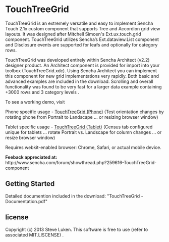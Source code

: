 TouchTreeGrid
=============

TouchTreeGrid is an extremely versatile and easy to implement Sencha Touch 2.1x custom component that supports
Tree and Accordion grid view layouts.  It was designed after Mitchell Simoen's Ext.ux.touch.grid component.
TouchTreeGrid utilizes Sencha’s Ext.dataview.List component and Disclosure events are supported for leafs
and optionally for category rows.

TouchTreeGrid was developed entirely within Sencha Architect (v2.2) designer product.  An Architect component
is provided for import into your toolbox (TouchTreeGrid.xdc).  Using Sencha Architect you can implement
this component for new grid implementations very rapidly.  Both basic and advanced examples are included
in the download.  Scrolling and overall functionality was found to be very fast for a larger data example
containing +3000 rows and 3 category levels .  

To see a working demo, visit 

Phone specific usage   - <a href="http://www.lincolnwaterfrontrentals.com/Sencha/TouchTreeGrid/app.html?deviceType=Phone">TouchTreeGrid (Phone)</a>
(Test orientation changes by rotating phone from Portrait to Landscape ... or resizing browser window)

Tablet specific usage  - <a href="http://www.lincolnwaterfrontrentals.com/Sencha/TouchTreeGrid/app.html?deviceType=Tablet">TouchTreeGrid (Tablet)</a>
 (Census tab configured unique for tablets ... rotate Portrait vs. Landscape for column changes ... or resize browser window)

Requires webkit-enabled browser:  Chrome, Safari, or actual mobile device.

<div><b>Feeback appreciated at:</b> </div> http://www.sencha.com/forum/showthread.php?259616-TouchTreeGrid-component

Getting Started
---------------

Detailed documention included in the download:  "TouchTreeGrid - Documentation.pdf"


license
-------

Copyright (c) 2013 Steve Luken. 
This software is free to use (refer to associated MIT.LISCENSE) .

